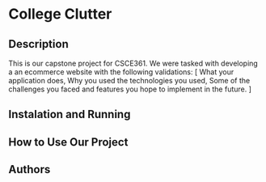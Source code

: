 # College Clutter
## Description 
This is our capstone project for CSCE361. We were tasked with developing a an ecommerce website with the following validations: 
[ What your application does, Why you used the technologies you used,
Some of the challenges you faced and features you hope to implement in the future. ]

## Instalation and Running 

## How to Use Our Project 

## Authors 

